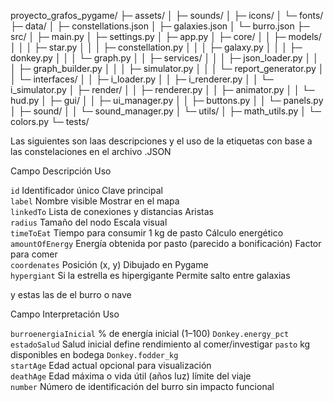 proyecto_grafos_pygame/
├─ assets/
│  ├─ sounds/
│  ├─ icons/
│  └─ fonts/
├─ data/
│  ├─ constellations.json
│  ├─ galaxies.json
│  └─ burro.json
├─ src/
│  ├─ main.py
│  ├─ settings.py
│  ├─ app.py
│  ├─ core/
│  │  ├─ models/
│  │  │  ├─ star.py
│  │  │  ├─ constellation.py
│  │  │  ├─ galaxy.py
│  │  │  ├─ donkey.py
│  │  │  └─ graph.py
│  │  ├─ services/
│  │  │  ├─ json_loader.py
│  │  │  ├─ graph_builder.py
│  │  │  ├─ simulator.py
│  │  │  └─ report_generator.py
│  │  └─ interfaces/
│  │     ├─ i_loader.py
│  │     ├─ i_renderer.py
│  │     └─ i_simulator.py
│  ├─ render/
│  │  ├─ renderer.py
│  │  ├─ animator.py
│  │  └─ hud.py
│  ├─ gui/
│  │  ├─ ui_manager.py
│  │  ├─ buttons.py
│  │  └─ panels.py
│  ├─ sound/
│  │  └─ sound_manager.py
│  └─ utils/
│     ├─ math_utils.py
│     └─ colors.py
└─ tests/



Las siguientes son laas descripciones y el uso de la etiquetas con base a las constelaciones en el archivo .JSON

Campo            Descripción                                          Uso                          

`id`             Identificador único                                  Clave principal              
`label`          Nombre visible                                       Mostrar en el mapa           
`linkedTo`       Lista de conexiones y distancias                     Aristas                      
`radius`         Tamaño del nodo                                      Escala visual                
`timeToEat`      Tiempo para consumir 1 kg de pasto                   Cálculo energético           
`amountOfEnergy` Energía obtenida por pasto (parecido a bonificación) Factor para comer            
`coordenates`    Posición (x, y)                                      Dibujado en Pygame           
`hypergiant`     Si la estrella es hipergigante                       Permite salto entre galaxias 

y estas las de el burro o nave

 Campo                  Interpretación                      Uso                                    

 `burroenergiaInicial`  % de energía inicial (1–100)        `Donkey.energy_pct`                    
 `estadoSalud`          Salud inicial                       define rendimiento al comer/investigar 
 `pasto`                kg disponibles en bodega            `Donkey.fodder_kg`                     
 `startAge`             Edad actual                         opcional para visualización            
 `deathAge`             Edad máxima o vida útil (años luz)  límite del viaje                       
 `number`               Número de identificación del burro  sin impacto funcional                  

